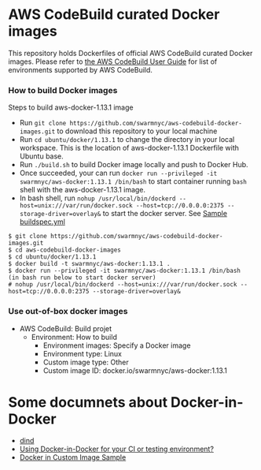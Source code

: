 # AWS CodeBuild curated Docker images

This repository holds Dockerfiles of official AWS CodeBuild curated Docker images. Please refer to [the AWS CodeBuild User Guide](http://docs.aws.amazon.com/codebuild/latest/userguide/build-env-ref.html) for list of environments supported by AWS CodeBuild.

### How to build Docker images

Steps to build aws-docker-1.13.1 image

* Run `git clone https://github.com/swarmnyc/aws-codebuild-docker-images.git` to download this repository to your local machine
* Run `cd ubuntu/docker/1.13.1` to change the directory in your local workspace. This is the location of aws-docker-1.13.1 Dockerfile with Ubuntu base.
* Run `./build.sh` to build Docker image locally and push to Docker Hub.
* Once succeeded, your can run `docker run --privileged -it swarmnyc/aws-docker:1.13.1 /bin/bash` to start container running `bash` shell with the aws-docker-1.13.1 image.
* In bash shell, run `nohup /usr/local/bin/dockerd --host=unix:///var/run/docker.sock --host=tcp://0.0.0.0:2375 --storage-driver=overlay&` to start the docker server. See [Sample buildspec.yml]


```
$ git clone https://github.com/swarmnyc/aws-codebuild-docker-images.git
$ cd aws-codebuild-docker-images
$ cd ubuntu/docker/1.13.1
$ docker build -t swarmnyc/aws-docker:1.13.1 .
$ docker run --privileged -it swarmnyc/aws-docker:1.13.1 /bin/bash
(in bash run below to start docker server)
# nohup /usr/local/bin/dockerd --host=unix:///var/run/docker.sock --host=tcp://0.0.0.0:2375 --storage-driver=overlay&
```

### Use out-of-box docker images
* AWS CodeBuild: Build projet
    * Environment: How to build
        * Environment images: Specify a Docker image
        * Environment type: Linux
        * Custom image type: Other
        * Custom image ID: docker.io/swarmnyc/aws-docker:1.13.1 


# Some documnets about Docker-in-Docker
* [dind](https://github.com/jpetazzo/dind)
* [Using Docker-in-Docker for your CI or testing environment?](http://jpetazzo.github.io/2015/09/03/do-not-use-docker-in-docker-for-ci/)
* [Docker in Custom Image Sample](http://docs.aws.amazon.com/codebuild/latest/userguide/sample-docker-custom-image.html#sample-docker-custom-image-running)


[Sample buildspec.yml]: http://docs.aws.amazon.com/codebuild/latest/userguide/sample-docker-custom-image.html#sample-docker-custom-image-files